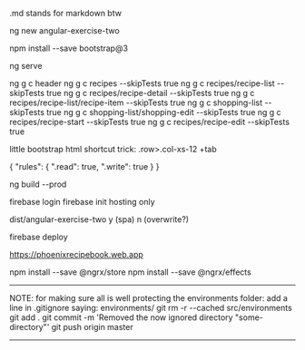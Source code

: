 .md stands for markdown btw

ng new angular-exercise-two

npm install --save bootstrap@3

ng serve

ng g c header
ng g c recipes --skipTests true
ng g c recipes/recipe-list --skipTests true
ng g c recipes/recipe-detail --skipTests true
ng g c recipes/recipe-list/recipe-item --skipTests true
ng g c shopping-list --skipTests true
ng g c shopping-list/shopping-edit --skipTests true
ng g c recipes/recipe-start --skipTests true
ng g c recipes/recipe-edit --skipTests true


little bootstrap html shortcut trick:     .row>.col-xs-12     +tab

{
  "rules": {
    ".read": true,
    ".write": true
  }
}

ng build --prod

firebase login
firebase init
hosting only

dist/angular-exercise-two
y          (spa)
n           (overwrite?)

firebase deploy

https://phoenixrecipebook.web.app

npm install --save @ngrx/store
npm install --save @ngrx/effects
____________________________________________________________________
NOTE:
for making sure all is well protecting the environments folder:
add a line in .gitignore saying: environments/
git rm -r --cached src/environments
git add .
git commit -m 'Removed the now ignored directory "some-directory"'
git push origin master
_____________________________________________________________________
